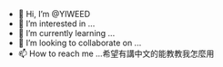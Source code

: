 - 👋 Hi, I’m @YIWEED
- 👀 I’m interested in ...
- 🌱 I’m currently learning ...
- 💞️ I’m looking to collaborate on ...
- 📫 How to reach me ...希望有講中文的能教教我怎麼用

<!---
YIWEED/YIWEED is a ✨ special ✨ repository because its `README.md` (this file) appears on your GitHub profile.
You can click the Preview link to take a look at your changes.
--->
